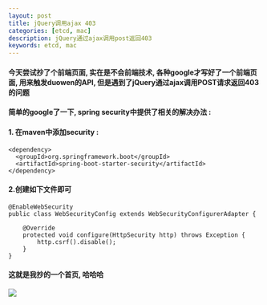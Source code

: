 ```yaml
---
layout: post  
title: jQuery调用ajax 403  
categories: [etcd, mac]  
description: jQuery通过ajax调用post返回403  
keywords: etcd, mac  
---
```


#### 今天尝试抄了个前端页面, 实在是不会前端技术, 各种google才写好了一个前端页面, 用来触发duowen的API, 但是遇到了jQuery通过ajax调用POST请求返回403的问题

#### 简单的google了一下, spring security中提供了相关的解决办法 :  
#### 1. 在maven中添加security : 

```
<dependency>
  <groupId>org.springframework.boot</groupId>
  <artifactId>spring-boot-starter-security</artifactId>
</dependency>
```

#### 2.创建如下文件即可  

```
@EnableWebSecurity
public class WebSecurityConfig extends WebSecurityConfigurerAdapter {

    @Override
    protected void configure(HttpSecurity http) throws Exception {
        http.csrf().disable();
    }
}
```

#### 这就是我抄的一个首页, 哈哈哈
![](dd)